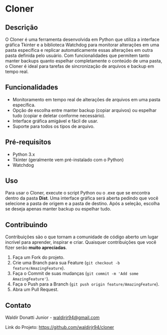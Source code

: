 # Cloner

## Descrição
O Cloner é uma ferramenta desenvolvida em Python que utiliza a interface gráfica Tkinter e a biblioteca Watchdog para monitorar alterações em uma pasta específica e replicar automaticamente essas alterações em outra pasta definida pelo usuário. Com funcionalidades que permitem tanto manter backups quanto espelhar completamente o conteúdo de uma pasta, o Cloner é ideal para tarefas de sincronização de arquivos e backup em tempo real.

## Funcionalidades
- Monitoramento em tempo real de alterações de arquivos em uma pasta específica.
- Opção de escolha entre manter backup (copiar arquivos) ou espelhar tudo (copiar e deletar conforme necessário).
- Interface gráfica amigável e fácil de usar.
- Suporte para todos os tipos de arquivo.

## Pré-requisitos
- Python 3.x
- Tkinter (geralmente vem pré-instalado com o Python)
- Watchdog

## Uso
Para usar o Cloner, execute o script Python ou o .exe que se encontra dentro da pasta **Dist**. Uma interface gráfica será aberta pedindo que você selecione a pasta de origem e a pasta de destino. Após a seleção, escolha se deseja apenas manter backup ou espelhar tudo.

## Contribuindo
Contribuições são o que tornam a comunidade de código aberto um lugar incrível para aprender, inspirar e criar. Quaisquer contribuições que você fizer serão **muito apreciadas**.
1. Faça um Fork do projeto.
2. Crie uma Branch para sua Feature (`git checkout -b feature/AmazingFeature`).
3. Faça o Commit de suas mudanças (`git commit -m 'Add some AmazingFeature'`).
4. Faça o Push para a Branch (`git push origin feature/AmazingFeature`).
5. Abra um Pull Request.

## Contato
Waldir Donatti Junior - waldirjr94@gmail.com

Link do Projeto: https://github.com/waldirjr94/cloner
